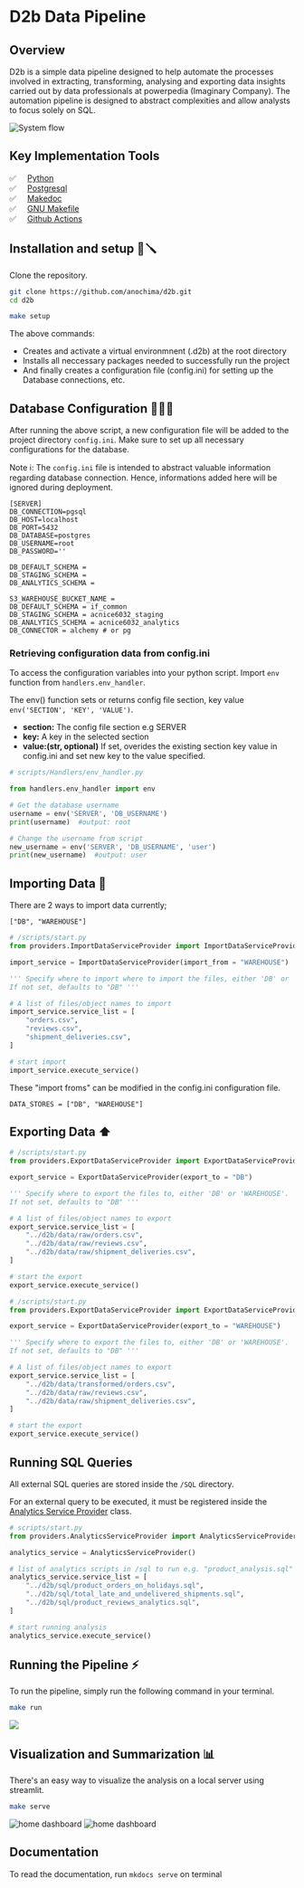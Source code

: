 # **D2b Data Pipeline**
## **Overview**
D2b is a simple data pipeline designed to help automate the processes involved in extracting, transforming, analysing and exporting data insights carried out by data professionals at powerpedia (Imaginary Company). The automation pipeline is designed to abstract complexities and allow analysts to focus solely on SQL.

<img src='assets/system.svg' alt='System flow'>

## **Key Implementation Tools**
✅ &nbsp; &nbsp;  <a href='https://python.org'> Python </a> <br>
✅ &nbsp; &nbsp;  <a href='https://www.postgresql.org'> Postgresql </a> <br>
✅ &nbsp; &nbsp;  <a href='https://squidfunk.github.io/mkdocs-material/getting-started/'> Makedoc </a><br>
✅ &nbsp; &nbsp;  <a href='https://www.gnu.org/software/make/manual/make.html'> GNU Makefile </a><br>
✅ &nbsp; &nbsp;  <a href='https://www.github.com'> Github Actions </a>

## **Installation and setup** 🔩🪛
Clone the repository.
```bash 
git clone https://github.com/anochima/d2b.git
cd d2b
```

```bash
make setup
```
The above commands: 

* Creates and activate a virtual environmnent (.d2b) at the root directory
* Installs all neccessary packages needed to successfully run the project
* And finally creates a configuration file (config.ini) for setting up the Database connections, etc.

## **Database Configuration** 👨🏽‍💻
After running the above script, a new configuration file will be added to the project directory `config.ini`. Make sure to set up all necessary configurations for the database. 


Note ℹ️: The `config.ini` file is intended to abstract valuable information regarding database connection. 
Hence, informations added here will be ignored during deployment.


```MD
[SERVER]
DB_CONNECTION=pgsql
DB_HOST=localhost
DB_PORT=5432
DB_DATABASE=postgres
DB_USERNAME=root
DB_PASSWORD=''

DB_DEFAULT_SCHEMA =
DB_STAGING_SCHEMA =
DB_ANALYTICS_SCHEMA =  

S3_WAREHOUSE_BUCKET_NAME =
DB_DEFAULT_SCHEMA = if_common
DB_STAGING_SCHEMA = acnice6032_staging
DB_ANALYTICS_SCHEMA = acnice6032_analytics
DB_CONNECTOR = alchemy # or pg

```
### Retrieving configuration data from config.ini
To access the configuration variables into your python script. Import `env` function from `handlers.env_handler`.

The env() function sets or returns config file section, key value `env('SECTION', 'KEY', 'VALUE')`.

* **section:** The config file section e.g SERVER
* **key:** A key in the selected section
* **value:(str, optional)** If set, overides the existing section key value in config.ini and set new key to the value specified.

```python
# scripts/Handlers/env_handler.py

from handlers.env_handler import env

# Get the database username
username = env('SERVER', 'DB_USERNAME')
print(username)  #output: root 
```
```python
# Change the username from script
new_username = env('SERVER', 'DB_USERNAME', 'user')
print(new_username)  #output: user

```
## **Importing Data** 🏬
There are 2 ways to import data currently;

`["DB", "WAREHOUSE"]`

```python
# /scripts/start.py
from providers.ImportDataServiceProvider import ImportDataServiceProvider

import_service = ImportDataServiceProvider(import_from = "WAREHOUSE")

''' Specify where to import where to import the files, either 'DB' or 'WAREHOUSE'. 
If not set, defaults to "DB" '''

# A list of files/object names to import
import_service.service_list = [
    "orders.csv",
    "reviews.csv",
    "shipment_deliveries.csv",
]

# start import
import_service.execute_service()
```

These "import froms" can be modified in the config.ini configuration file.
```
DATA_STORES = ["DB", "WAREHOUSE"]
```

## **Exporting Data** ⬆️

```python
# /scripts/start.py
from providers.ExportDataServiceProvider import ExportDataServiceProvider

export_service = ExportDataServiceProvider(export_to = "DB")

''' Specify where to export the files to, either 'DB' or 'WAREHOUSE'. 
If not set, defaults to "DB" '''

# A list of files/object names to export
export_service.service_list = [
    "../d2b/data/raw/orders.csv",
    "../d2b/data/raw/reviews.csv",
    "../d2b/data/raw/shipment_deliveries.csv",
]

# start the export
export_service.execute_service()

```
```python
# /scripts/start.py
from providers.ExportDataServiceProvider import ExportDataServiceProvider

export_service = ExportDataServiceProvider(export_to = "WAREHOUSE")

''' Specify where to export the files to, either 'DB' or 'WAREHOUSE'. 
If not set, defaults to "DB" '''

# A list of files/object names to export
export_service.service_list = [
    "../d2b/data/transformed/orders.csv",
    "../d2b/data/raw/reviews.csv",
    "../d2b/data/raw/shipment_deliveries.csv",
]

# start the export
export_service.execute_service()

```

## **Running SQL Queries**
All external SQL queries are stored inside the `/SQL` directory.

For an external query to be executed, it must be registered inside the <a href="https://github.com/anice1/d2b/blob/master/providers/AnalyticsServiceProvider.py" target='_blank'> Analytics Service Provider</a> class.

```python
# scripts/start.py
from providers.AnalyticsServiceProvider import AnalyticsServiceProvider

analytics_service = AnalyticsServiceProvider()

# list of analytics scripts in /sql to run e.g. "product_analysis.sql"
analytics_service.service_list = [
    "../d2b/sql/product_orders_on_holidays.sql",
    "../d2b/sql/total_late_and_undelivered_shipments.sql",
    "../d2b/sql/product_reviews_analytics.sql",
]

# start running analysis
analytics_service.execute_service()

```
## **Running the Pipeline** ⚡️
To run the pipeline, simply run the following command in your terminal.
```bash
make run
```
<img src='assets/run.png'/>

## Visualization and Summarization 📊
There's an easy way to visualize the analysis on a local server using streamlit.
```bash
make serve
```
<img src='assets/dashboard.png' alt='home dashboard'/>
<img src='assets/dashboard2.png' alt='home dashboard'/>

## **Documentation**
To read the documentation, run `mkdocs serve` on terminal